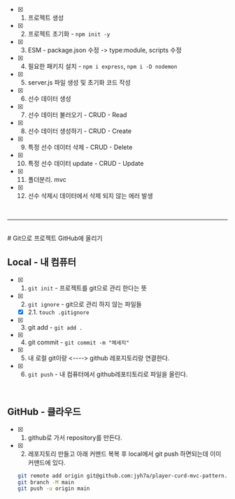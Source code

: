 - [x] 1. 프로젝트 생성 
- [X] 2. 프로젝트 초기화 - `npm init -y`
- [X] 3. ESM - package.json 수정 -> type:module, scripts 수정
- [X] 4. 필요한 패키지 설치 - `npm i express`, `npm i -D nodemon`
- [x] 5. server.js 파일 생성 및 초기화 코드 작성 
- [x] 6. 선수 데이터 생성 
- [x] 7. 선수 데이터 불러오기 - CRUD - Read
- [x] 8. 선수 데이터 생성하기 - CRUD - Create
- [x] 9. 특정 선수 데이터 삭제    - CRUD - Delete
- [x] 10. 특정 선수 데이터 update    - CRUD - Update
- [x] 11. 폴더분리. mvc 
- [x] 12. 선수 삭제시 데이터에서 삭제 되지 않는 에러 발생  

<br />

---

<br />
<!-- # h1 -->
<!-- ## h2 -->
<!-- ### h3 -->
<!-- ###### h6 -->
# Git으로 프로젝트 GitHub에 올리기

## Local - 내 컴퓨터 
- [x] 1. `git init` - 프로젝트를 git으로 관리 한다는 뜻
- [x] 2. `git ignore` - git으로 관리 하지 않는 파일들
  - [x] 2.1. `touch .gitignore` 
- [x] 3. git add - `git add .`
- [x] 4. git commit - `git commit -m "메세지"`
- [x] 5. 내 로컬 git이랑 <----> github 레포지토리랑 연결한다.
- [x] 6. `git push` - 내 컴퓨터에서 github레포티토리로 파일을 올린다.
  
<br />

  ## GitHub - 클라우드
- [x] 1. github로 가서 repository를 만든다.
- [x] 2. 레포지토리 만들고 아래 커맨드 복복 후 local에서 git push 하면되는데 이미 커맨드에 있다. 
  ```bash
  git remote add origin git@github.com:jyh7a/player-curd-mvc-pattern.git
  git branch -M main
  git push -u origin main
  ```